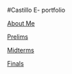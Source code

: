 #Castillo E- portfolio

[About Me](https://qjlcastillo.github.io/About-me.github.io/)






[Prelims](https://qjlcastillo.github.io/Prelims.github.io/)

[Midterms](https://qjlcastillo.github.io/midterms.github.io/)

[Finals](https://qjlcastillo.github.io/Finals.github.io/)







